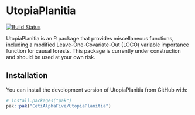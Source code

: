 # UtopiaPlanitia

[![Build Status](https://travis-ci.org/yourname/UtopiaPlanitia.svg?branch=main)](https://travis-ci.org/yourname/UtopiaPlanitia)

UtopiaPlanitia is an R package that provides miscellaneous functions, including a modified Leave-One-Covariate-Out (LOCO) variable importance function for causal forests. 
This package is currently under construction and should be used at your own risk.

## Installation

You can install the development version of UtopiaPlanitia from GitHub with:

```r
# install.packages("pak")
pak::pak("CetiAlphaFive/UtopiaPlanitia")
